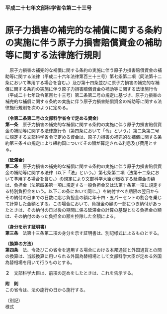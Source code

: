 ### 平成二十七年文部科学省令第二十三号  
# 原子力損害の補完的な補償に関する条約の実施に伴う原子力損害賠償資金の補助等に関する法律施行規則  
　原子力損害の補完的な補償に関する条約の実施に伴う原子力損害賠償資金の補助等に関する法律（平成二十六年法律第百三十三号）第七条第二項（同法第十二条において準用する場合を含む。）及び第十四条並びに原子力損害の補完的な補償に関する条約の実施に伴う原子力損害賠償資金の補助等に関する法律施行令（平成二十七年政令第百七十三号）第二条第二号の規定に基づき、原子力損害の補完的な補償に関する条約の実施に伴う原子力損害賠償資金の補助等に関する法律施行規則を次のように定める。  
  
**（令第二条第二号の文部科学省令で定める資金）**  
**第一条**　原子力損害の補完的な補償に関する条約の実施に伴う原子力損害賠償資金の補助等に関する法律施行令（第四条において「令」という。）第二条第二号に規定する文部科学省令で定める資金は、原子力損害の補完的な補償に関する条約第三条４の規定により締約国についてその額が算定される利息及び費用とする。  
  
**（延滞金）**  
**第二条**　原子力損害の補完的な補償に関する条約の実施に伴う原子力損害賠償資金の補助等に関する法律（以下「法」という。）第七条第二項（法第十二条において準用する場合を含む。）の規定により文部科学大臣が徴収する延滞金の額は、負担金（法第四条第一項に規定する一般負担金又は法第十条第一項に規定する特別負担金をいう。以下この条において同じ。）を納付すべき期限の翌日からその納付の日までの日数に応じ負担金の額に年十四・五パーセントの割合を乗じて計算した金額とする。この場合において、負担金の額の一部につき納付があったときは、その納付の日以後の期間に係る延滞金の計算の基礎となる負担金の額は、その納付のあった負担金の額を控除した金額による。  
  
**（身分を示す証明書）**  
**第三条**　法第十三条第二項の身分を示す証明書は、別記様式によるものとする。  
  
**（換算の方法）**  
**第四条**　法、令及びこの省令を適用する場合における本邦通貨と外国通貨との間の換算は、当該換算に用いられる外国為替相場として文部科学大臣が定める外国為替相場を用いて行うものとする。  
  
**２**　文部科学大臣は、前項の定めをしたときは、これを告示する。  
  
**附　則**  
この省令は、法の施行の日から施行する。  
  
（別記）  
様式
          
        